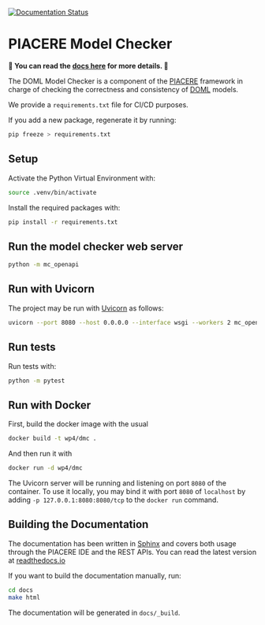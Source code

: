 [![Documentation Status](https://readthedocs.org/projects/piacere-model-checker/badge/?version=latest)](https://piacere-model-checker.readthedocs.io/en/latest/?badge=latest)

# PIACERE Model Checker

**📖 You can read the [docs here](https://piacere-model-checker.readthedocs.io/en/latest/) for more details. 📖**

The DOML Model Checker is a component of the [PIACERE](https://www.piacere-project.eu/) framework
in charge of checking the correctness and consistency of
[DOML](https://www.piacere-doml.deib.polimi.it/) models.


 We provide a `requirements.txt` file for CI/CD purposes.

 If you add a new package, regenerate it by running:
 
 ```sh
 pip freeze > requirements.txt
 ```

## Setup

Activate the Python Virtual Environment with:
```sh
source .venv/bin/activate
```
Install the required packages with:
```sh
pip install -r requirements.txt
```

## Run the model checker web server
```sh
python -m mc_openapi
```

## Run with Uvicorn

The project may be run with [Uvicorn](https://www.uvicorn.org/) as follows:
```sh
uvicorn --port 8080 --host 0.0.0.0 --interface wsgi --workers 2 mc_openapi.app_config:app
```
## Run tests

Run tests with:
```sh
python -m pytest
```


## Run with Docker

First, build the docker image with the usual
```sh
docker build -t wp4/dmc .
```
And then run it with
```sh
docker run -d wp4/dmc
```
The Uvicorn server will be running and listening on port `8080` of the container.
To use it locally, you may bind it with port `8080` of `localhost`
by adding `-p 127.0.0.1:8080:8080/tcp` to the `docker run` command.


## Building the Documentation

The documentation has been written in [Sphinx](https://www.sphinx-doc.org/)
and covers both usage through the PIACERE IDE and the REST APIs.
You can read the latest version at [readthedocs.io](https://piacere-model-checker.readthedocs.io/en/latest/)

If you want to build the documentation manually, run:
```sh
cd docs
make html
```

The documentation will be generated in `docs/_build`.
